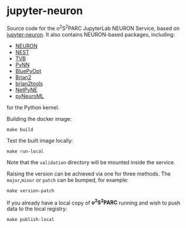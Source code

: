 # jupyter-neuron
Source code for the o<sup>2</sup>S<sup>2</sup>PARC JupyterLab NEURON Service, based on [jupyter-neuron](https://github.com/ITISFoundation/jupyter-neuron). It also contains NEURON-based packages, including:
  - [NEURON](https://neuron.yale.edu/neuron/)
  - [NEST](https://nest-simulator.readthedocs.io/en/stable/ref_material/pynest_apis.html)
  - [TVB](https://pypi.org/project/tvb/)
  - [PyNN](https://neuralensemble.org/PyNN/)
  - [BluePyOpt](https://github.com/BlueBrain/BluePyOpt#readme)
  - [Brian2](https://brian2.readthedocs.io/en/stable/) 
  - [brian2tools](https://pypi.org/project/brian2tools/)
  - [NetPyNE](http://netpyne.org/)
  - [pyNeuroML](https://docs.neuroml.org/Userdocs/Software/pyNeuroML.html)


for the Python kernel.

Building the docker image:

```shell
make build
```


Test the built image locally:

```shell
make run-local
```
Note that the `validation` directory will be mounted inside the service.


Raising the version can be achieved via one for three methods. The `major`,`minor` or `patch` can be bumped, for example:

```shell
make version-patch
```


If you already have a local copy of **o<sup>2</sup>S<sup>2</sup>PARC** running and wish to push data to the local registry:

```shell
make publish-local
```
